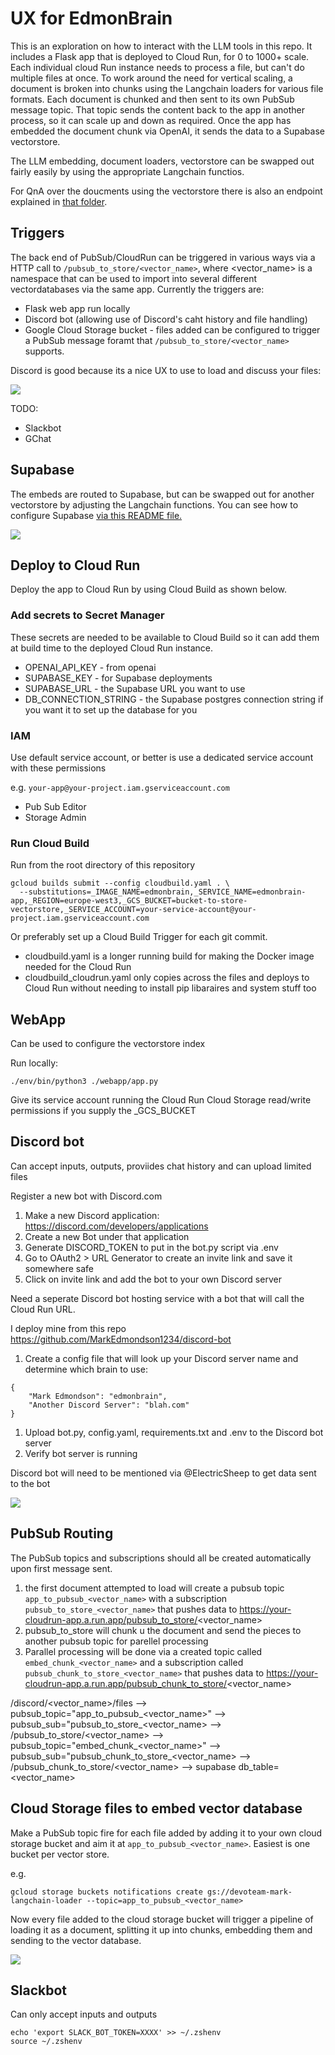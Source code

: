 # UX for EdmonBrain

This is an exploration on how to interact with the LLM tools in this repo.  It includes a Flask app that is deployed to Cloud Run, for 0 to 1000+ scale.  Each individual cloud Run instance needs to process a file, but can't do multiple files at once.  To work around the need for vertical scaling, a document is broken into chunks using the Langchain loaders for various file formats.  Each document is chunked and then sent to its own PubSub message topic.  That topic sends the content back to the app in another process, so it can scale up and down as required.  Once the app has embedded the document chunk via OpenAI, it sends the data to a Supabase vectorstore. 

The LLM embedding, document loaders, vectorstore can be swapped out fairly easily by using the appropriate Langchain functios.

For QnA over the doucments using the vectorstore there is also an endpoint explained in [that folder](../qna/README.md).

## Triggers

The back end of PubSub/CloudRun can be triggered in various ways via a HTTP call to `/pubsub_to_store/<vector_name>`, where <vector_name> is a namespace that can be used to import into several different vectordatabases via the same app. Currently the triggers are:

* Flask web app run locally 
* Discord bot (allowing use of Discord's caht history and file handling)
* Google Cloud Storage bucket - files added can be configured to trigger a PubSub message foramt that `/pubsub_to_store/<vector_name>` supports.

Discord is good because its a nice UX to use to load and discuss your files:

![](../img/talk-to-discord.png)

TODO:

* Slackbot
* GChat

## Supabase

The embeds are routed to Supabase, but can be swapped out for another vectorstore by adjusting the Langchain functions.  You can see how to configure Supabase [via this README file.](../discord/README.md)

![](../img/supabase_vectorstore.png)


## Deploy to Cloud Run

Deploy the app to Cloud Run by using Cloud Build as shown below. 

### Add secrets to Secret Manager

These secrets are needed to be available to Cloud Build so it can add them at build time to the deployed Cloud Run instance.

* OPENAI_API_KEY - from openai
* SUPABASE_KEY - for Supabase deployments
* SUPABASE_URL - the Supabase URL you want to use
* DB_CONNECTION_STRING - the Supabase postgres connection string if you want it to set up the database for you



### IAM

Use default service account, or better is use a dedicated service account with these permissions

e.g. `your-app@your-project.iam.gserviceaccount.com`

* Pub Sub Editor
* Storage Admin

### Run Cloud Build

Run from the root directory of this repository

```
gcloud builds submit --config cloudbuild.yaml . \
  --substitutions=_IMAGE_NAME=edmonbrain,_SERVICE_NAME=edmonbrain-app,_REGION=europe-west3,_GCS_BUCKET=bucket-to-store-vectorstore,_SERVICE_ACCOUNT=your-service-account@your-project.iam.gserviceaccount.com
```

Or preferably set up a Cloud Build Trigger for each git commit.
* cloudbuild.yaml is a longer running build for making the Docker image needed for the Cloud Run
* cloudbuild_cloudrun.yaml only copies across the files and deploys to Cloud Run without needing to install pip libaraires and system stuff too


## WebApp

Can be used to configure the vectorstore index

Run locally:

```
./env/bin/python3 ./webapp/app.py   
```

Give its service account running the Cloud Run Cloud Storage read/write permissions if you supply the _GCS_BUCKET

## Discord bot

Can accept inputs, outputs, proviides chat history and can upload limited files

Register a new bot with Discord.com

1. Make a new Discord application: https://discord.com/developers/applications
1. Create a new Bot under that application
1. Generate DISCORD_TOKEN to put in the bot.py script via .env
1. Go to OAuth2 > URL Generator to create an invite link and save it somewhere safe
1. Click on invite link and add the bot to your own Discord server

Need a seperate Discord bot hosting service with a bot that will call the Cloud Run URL.

I deploy mine from this repo https://github.com/MarkEdmondson1234/discord-bot

1. Create a config file that will look up your Discord server name and determine which brain to use:

```
{
	"Mark Edmondson": "edmonbrain",
	"Another Discord Server": "blah.com"
}
```

1. Upload bot.py, config.yaml, requirements.txt and .env to the Discord bot server
1. Verify bot server is running

Discord bot will need to be mentioned via @ElectricSheep to get data sent to the bot

![](../img/discord-llm-bit.png)

## PubSub Routing

The PubSub topics and subscriptions should all be created automatically upon first message sent. 

1. the first document attempted to load will create a pubsub topic `app_to_pubsub_<vector_name>` with a subscription `pubsub_to_store_<vector_name>` that pushes data to https://your-cloudrun-app.a.run.app/pubsub_to_store/<vector_name>
1. pubsub_to_store will chunk u the document and send the pieces to another pubsub topic for parellel processing
1. Parallel processing will be done via a created topic called `embed_chunk_<vector_name>` and a subscription called `pubsub_chunk_to_store_<vector_name>` that pushes data to https://your-cloudrun-app.a.run.app/pubsub_chunk_to_store/<vector_name>

/discord/<vector_name>/files --> pubsub_topic="app_to_pubsub_<vector_name>" --> pubsub_sub="pubsub_to_store_<vector_name>  -->
/pubsub_to_store/<vector_name> --> pubsub_topic="embed_chunk_<vector_name>" --> pubsub_sub="pubsub_chunk_to_store_<vector_name> -->
/pubsub_chunk_to_store/<vector_name> --> supabase db_table=<vector_name>

## Cloud Storage files to embed vector database

Make a PubSub topic fire for each file added by adding it to your own cloud storage bucket and aim it at `app_to_pubsub_<vector_name>`.  Easiest is one bucket per vector store. 

e.g.

```
gcloud storage buckets notifications create gs://devoteam-mark-langchain-loader --topic=app_to_pubsub_<vector_name>
```

Now every file added to the cloud storage bucket will trigger a pipeline of loading it as a document, splitting it up into chunks, embedding them and sending to the vector database.

![](../img/gcs-bucket-trigger.png)

## Slackbot

Can only accept inputs and outputs

```
echo 'export SLACK_BOT_TOKEN=XXXX' >> ~/.zshenv
source ~/.zshenv
```
